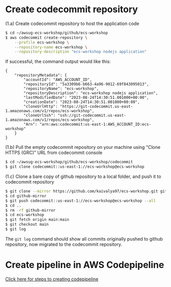 # Create codecommit repository
    
(1.a) Create codecommit repository to host the application code

```bash
$ cd ~/awsug-ecs-workshop/github/ecs-workshop
$ aws codecommit create-repository \
    --profile ecs-workshop \
    --repository-name ecs-workshop \
    --repository-description "ecs-workshop nodejs application"
```

If successful, the command output would like this:

```
{
    "repositoryMetadata": {
        "accountId": "AWS_ACCOUNT_ID",
        "repositoryId": "5a3309b6-b663-4a96-9012-69f843095013",
        "repositoryName": "ecs-workshop",
        "repositoryDescription": "ecs-workshop nodejs application",
        "lastModifiedDate": "2023-08-24T14:30:51.001000+00:00",
        "creationDate": "2023-08-24T14:30:51.001000+00:00",
        "cloneUrlHttp": "https://git-codecommit.us-east-1.amazonaws.com/v1/repos/ecs-workshop",
        "cloneUrlSsh": "ssh://git-codecommit.us-east-1.amazonaws.com/v1/repos/ecs-workshop",
        "Arn": "arn:aws:codecommit:us-east-1:AWS_ACCOUNT_ID:ecs-workshop"
    }
}
```

(1.b) Pull the empty codecommit repository on your machine using "Clone HTTPS (GRC)" URL from codecommit console

```bash
$ cd ~/awsug-ecs-workshop/github/ecs-workshop/codecommit
$ git clone codecommit::us-east-1://ecs-workshop@ecs-workshop
```

(1.c) Clone a bare copy of github repository to a local folder, and push it to codecommit repository

```bash
$ git clone --mirror https://github.com/kaivalya97/ecs-workshop.git github-mirror
$ cd github-mirror
$ git push codecommit::us-east-1://ecs-workshop@ecs-workshop --all
$ cd ..
$ rm -rf github-mirror
$ cd ecs-workshop
$ git fetch origin main:main
$ git checkout main
$ git log 
```

The `git log` command should show all commits originally pushed to github repository, now migrated to the codecommit repository. 


# Create pipeline in AWS Codepipeline

[Click here for steps to creating codepipeline](README-codepipeline.md)
